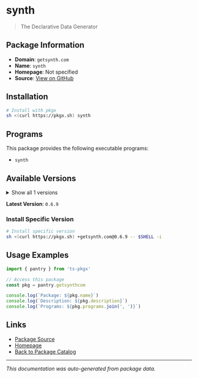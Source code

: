 # synth

> The Declarative Data Generator

## Package Information

- **Domain**: `getsynth.com`
- **Name**: `synth`
- **Homepage**: Not specified
- **Source**: [View on GitHub](https://github.com/pkgxdev/pantry/tree/main/projects/getsynth.com/package.yml)

## Installation

```bash
# Install with pkgx
sh <(curl https://pkgx.sh) synth
```

## Programs

This package provides the following executable programs:

- `synth`

## Available Versions

<details>
<summary>Show all 1 versions</summary>

- `0.6.9`

</details>

**Latest Version**: `0.6.9`

### Install Specific Version

```bash
# Install specific version
sh <(curl https://pkgx.sh) +getsynth.com@0.6.9 -- $SHELL -i
```

## Usage Examples

```typescript
import { pantry } from 'ts-pkgx'

// Access this package
const pkg = pantry.getsynthcom

console.log(`Package: ${pkg.name}`)
console.log(`Description: ${pkg.description}`)
console.log(`Programs: ${pkg.programs.join(', ')}`)
```

## Links

- [Package Source](https://github.com/pkgxdev/pantry/tree/main/projects/getsynth.com/package.yml)
- [Homepage](#)
- [Back to Package Catalog](../package-catalog.md)

---

*This documentation was auto-generated from package data.*

